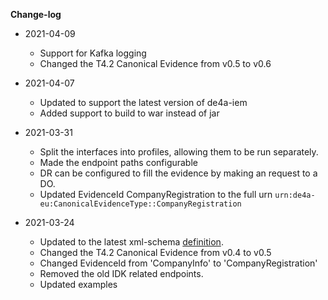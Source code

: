 **Change-log**

- 2021-04-09 
    - Support for Kafka logging
    - Changed the T4.2 Canonical Evidence from v0.5 to v0.6

- 2021-04-07
    - Updated to support the latest version of de4a-iem
    - Added support to build to war instead of jar

- 2021-03-31
    - Split the interfaces into profiles, allowing them to be run separately.
    - Made the endpoint paths configurable
    - DR can be configured to fill the evidence by making an request to a DO.
    - Updated EvidenceId CompanyRegistration to the full urn `urn:de4a-eu:CanonicalEvidenceType::CompanyRegistration`

- 2021-03-24
    - Updated to the latest xml-schema [definition](https://github.com/de4a-wp5/xml-schemas/tree/ef08001696bac65cbf71c84726d3e0aa48a8579a).
    - Changed the T4.2 Canonical Evidence from v0.4 to v0.5
    - Changed EvidenceId from 'CompanyInfo' to 'CompanyRegistration'
    - Removed the old IDK related endpoints.
    - Updated examples

